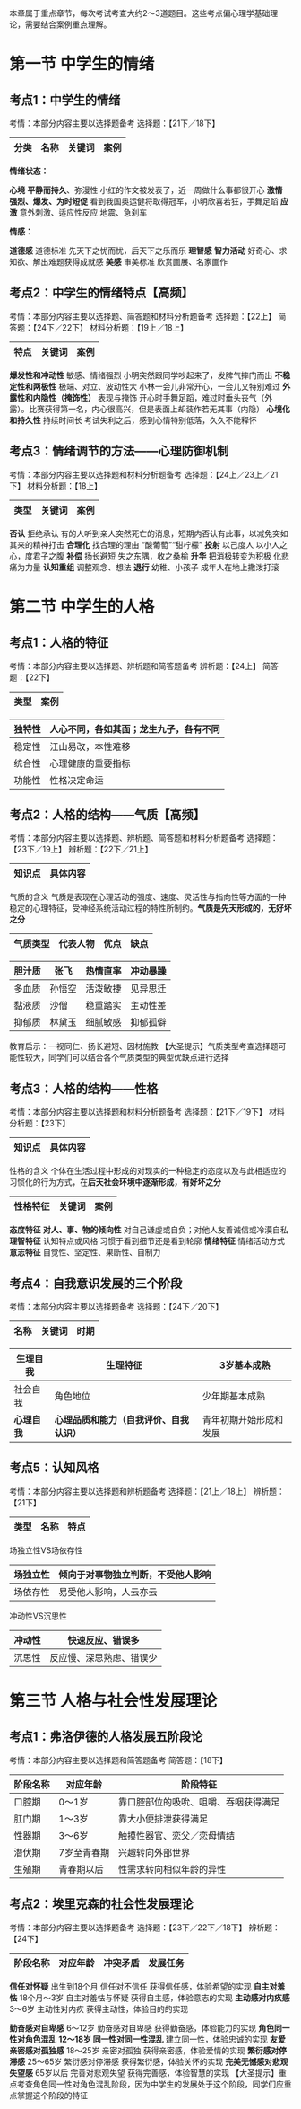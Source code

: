 本章属于重点章节，每次考试考查大约2～3道题目。这些考点偏心理学基础理论，需要结合案例重点理解。

# 第一节 中学生的情绪

## 考点1：中学生的情绪

考情：本部分内容主要以选择题备考
选择题：【21下／18下】

| 分类 | 名称 | 关键词 | 案例 |
| ---- | ---- | ------ | ---- |

**情绪状态：**

**心境**	**平静而持久**、弥漫性	小红的作文被发表了，近一周做什么事都很开心
**激情**	**强烈、爆发、为时短促**	看到我国奥运健将取得冠军，小明欣喜若狂，手舞足蹈
**应激**	意外刺激、适应性反应	地震、急刹车

**情感：**

**道德感**	道德标准	先天下之忧而忧，后天下之乐而乐
**理智感**	**智力活动**	好奇心、求知欲、解出难题获得成就感
**美感**	审美标准	欣赏画展、名家画作

## 考点2：中学生的情绪特点【高频】

考情：本部分内容主要以选择题、简答题和材料分析题备考
选择题：【22上】
简答题：【24下／22下】
材料分析题：【19上／18上】

| 特点 | 关键词 | 案例 |
| ---- | ------ | ---- |

**爆发性和冲动性**	敏感、情绪强烈	小明突然跟同学吵起来了，发脾气摔门而出
**不稳定性和两极性**	极端、对立、波动性大	小林一会儿非常开心，一会儿又特别难过
**外露性和内隐性（掩饰性）**  表现与掩饰	开心时手舞足蹈，难过时垂头丧气（外露）。比赛获得第一名，内心很高兴，但是表面上却装作若无其事（内隐）
**心境化和持久性**	持续时间长	考试失利之后，感到心情特别低落，久久不能释怀

## 考点3：情绪调节的方法——心理防御机制

考情：本部分内容主要以选择题和材料分析题备考
选择题：【24上／23上／21下】
材料分析题：【18上】

| 类型 | 关键词 | 案例 |
| ---- | ------ | ---- |

**否认**  拒绝承认	有的人听到亲人突然死亡的消息，短期内否认有此事，以减免突如其来的精神打击
**合理化**	找合理的理由	“酸葡萄”“甜柠檬”
**投射**	以己度人	以小人之心，度君子之腹
**补偿**	扬长避短	失之东隅，收之桑榆
**升华**	把消极转变为积极	化悲痛为力量
**认知重组**	调整观念、想法
**退行**	幼稚、小孩子	成年人在地上撒泼打滚

# 第二节 中学生的人格

## 考点1：人格的特征

考情：本部分内容主要以选择题、辨析题和简答题备考
辨析题：【24上】
简答题：【22下】

| 类型 | 案例 |
| ---- | ---- |

| 独特性 | 人心不同，各如其面；龙生九子，各有不同 |
| ------ | -------------------------------------- |
| 稳定性 | 江山易改，本性难移                     |
| 统合性 | 心理健康的重要指标                     |
| 功能性 | 性格决定命运                           |

## 考点2：人格的结构——气质【高频】

考情：本部分内容主要以选择题、辨析题、简答题和材料分析题备考
选择题：【23下／19上】
辨析题：【22下／21上】

| 知识点 | 具体内容 |
| ------ | -------- |

气质的含义	气质是表现在心理活动的强度、速度、灵活性与指向性等方面的一种稳定的心理特征，受神经系统活动过程的特性所制约。**气质是先天形成的，无好坏之分**

| 气质类型 | 代表人物 | 优点 | 缺点 |
| -------- | -------- | ---- | ---- |

| 胆汁质 | 张飞   | 热情直率 | 冲动暴躁 |
| ------ | ------ | -------- | -------- |
| 多血质 | 孙悟空 | 活泼敏捷 | 见异思迁 |
| 黏液质 | 沙僧   | 稳重踏实 | 主动性差 |
| 抑郁质 | 林黛玉 | 细腻敏感 | 抑郁孤僻 |

教育启示：一视同仁、扬长避短、因材施教
【大圣提示】气质类型考查选择题可能性较大，同学们可以结合各个气质类型的典型优缺点进行选择

## 考点3：人格的结构——性格

考情：本部分内容主要以选择题和材料分析题备考
选择题：【21下／19下】
材料分析题：【23下】

| 知识点 | 具体内容 |
| ------ | -------- |

性格的含义	个体在生活过程中形成的对现实的一种稳定的态度以及与此相适应的习惯化的行为方式，在**后天社会环境中逐渐形成，有好坏之分**

| 性格特征 | 关键词 | 案例 |
| -------- | ------ | ---- |

**态度特征**   **对人、事、物的倾向性**	对自己谦虚或自负；对他人友善诚信或冷漠自私
**理智特征**	认知特点或风格	习惯于看到细节还是看到轮廓
**情绪特征**	情绪活动方式
**意志特征**	自觉性、坚定性、果断性、自制力

## 考点4：自我意识发展的三个阶段

考情：本部分内容主要以选择题备考
选择题：【24下／20下】

| 名称 | 关键词 | 时期 |
| ---- | ------ | ---- |

| 生理自我      | 生理特征                                  | 3岁基本成熟            |
| ------------- | ----------------------------------------- | ---------------------- |
| 社会自我      | 角色地位                                  | 少年期基本成熟         |
| **心理自我** | **心理品质和能力（自我评价、自我认识）** | 青年初期开始形成和发展 |

## 考点5：认知风格

考情：本部分内容主要以选择题和辨析题备考
选择题：【21上／18上】
辨析题：【21下】

| 类型 | 名称 | 特点 |
| ---- | ---- | ---- |

场独立性VS场依存性	

| 场独立性 | 倾向于对事物独立判断，不受他人影响 |
| -------- | ---------------------------------- |
| 场依存性 | 易受他人影响，人云亦云             |

冲动性VS沉思性	

| 冲动性 | 快速反应、错误多         |
| ------ | ------------------------ |
| 沉思性 | 反应慢、深思熟虑、错误少 |

# 第三节 人格与社会性发展理论

## 考点1：弗洛伊德的人格发展五阶段论

考情：本部分内容主要以选择题和简答题备考
简答题：【18下】

| 阶段名称 | 对应年龄    | 阶段特征                             |
| -------- | ----------- | ------------------------------------ |
| 口腔期   | 0～1岁      | 靠口腔部位的吸吮、咀嚼、吞咽获得满足 |
| 肛门期   | 1～3岁      | 靠大小便排泄获得满足                 |
| 性器期   | 3～6岁      | 触摸性器官、恋父／恋母情结           |
| 潜伏期   | 7岁至青春期 | 兴趣转向外部世界                     |
| 生殖期   | 青春期以后  | 性需求转向相似年龄的异性             |

## 考点2：埃里克森的社会性发展理论

考情：本部分内容主要以选择题备考
选择题：【23下／22下／18下】
辨析题：【24下】

| 阶段名称 | 对应年龄 | 冲突矛盾 | 发展任务 |
| -------- | -------- | -------- | -------- |

**信任对怀疑**	出生到18个月	信任对不信任	获得信任感，体验希望的实现
**自主对羞怯**	18个月～3岁	自主对羞怯与怀疑	获得自主感，体验意志的实现
**主动感对内疚感**	3～6岁	主动性对内疚	获得主动性，体验目的的实现

**勤奋感对自卑感**	6～12岁	勤奋感对自卑感	获得勤奋感，体验能力的实现
**角色同一性对角色混乱**	**12～18岁	同一性对同一性混乱**	建立同一性，体验忠诚的实现
**友爱亲密感对孤独感**	18～25岁	亲密对孤独	获得亲密感，体验爱情的实现
**繁衍感对停滞感**	25～65岁	繁衍感对停滞感	获得繁衍感，体验关怀的实现
**完美无憾感对悲观失望感**	65岁以后	完善对悲观失望	获得完善感，体验智慧的实现
【大圣提示】重点考查角色同一性对角色混乱阶段，因为中学生的发展处于这个阶段，同学们应重点掌握这个阶段的特征
